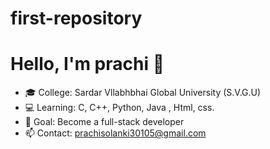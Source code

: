 # first-repository
# Hello, I'm prachi 👋  
- 🎓 College: Sardar Vllabhbhai Global University (S.V.G.U) 
- 💻 Learning: C, C++, Python, Java , Html, css.
- 🎯 Goal: Become a full-stack developer  
- 📫 Contact: prachisolanki30105@gmail.com
